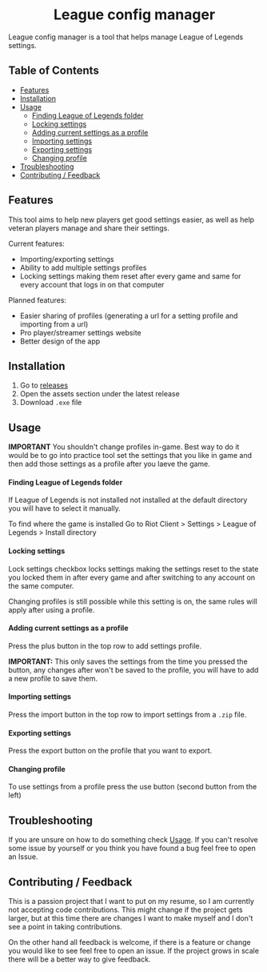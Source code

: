 <h1 align="center">League config manager</h1>

League config manager is a tool that helps manage League of Legends settings.

## Table of Contents

- [Features](#features)
- [Installation](#installation)
- [Usage](#usage)
  - [Finding League of Legends folder](#finding-league-of-legends-folder)
  - [Locking settings](#locking-settings)
  - [Adding current settings as a profile](#adding-current-settings-as-a-profile)
  - [Importing settings](#importing-settings)
  - [Exporting settings](#exporting-settings)
  - [Changing profile](#changing-profile)
- [Troubleshooting](#troubleshooting)
- [Contributing / Feedback](#contributing-/-feedback)

## Features

This tool aims to help new players get good settings easier, as well as help veteran players manage and share their settings.

Current features:

- Importing/exporting settings
- Ability to add multiple settings profiles
- Locking settings making them reset after every game and same for every account that logs in on that computer

Planned features:

- Easier sharing of profiles (generating a url for a setting profile and importing from a url)
- Pro player/streamer settings website
- Better design of the app

## Installation

1. Go to [releases](https://github.com/brkicdusan/league-config-manager/releases)
1. Open the assets section under the latest release
1. Download `.exe` file

## Usage

**IMPORTANT** You shouldn't change profiles in-game. Best way to do it would be to go into practice tool set the settings that you like in game and then add those settings as a profile after you laeve the game.

#### Finding League of Legends folder

If League of Legends is not installed not installed at the default directory you will have to select it manually.

To find where the game is installed Go to Riot Client > Settings > League of Legends > Install directory

#### Locking settings

Lock settings checkbox locks settings making the settings reset to the state you locked them in after every game and after switching to any account on the same computer.

Changing profiles is still possible while this setting is on, the same rules will apply after using a profile.

#### Adding current settings as a profile

Press the plus button in the top row to add settings profile.

**IMPORTANT:** This only saves the settings from the time you pressed the button, any changes after won't be saved to the profile, you will have to add a new profile to save them.

#### Importing settings

Press the import button in the top row to import settings from a `.zip` file.

#### Exporting settings

Press the export button on the profile that you want to export.

#### Changing profile

To use settings from a profile press the use button (second button from the left)

## Troubleshooting

If you are unsure on how to do something check [Usage](#usage).
If you can't resolve some issue by yourself or you think you have found a bug feel free to open an Issue.

## Contributing / Feedback

This is a passion project that I want to put on my resume, so I am currently not accepting code contributions. This might change if the project gets larger, but at this time there are changes I want to make myself and I don't see a point in taking contributions.

On the other hand all feedback is welcome, if there is a feature or change you would like to see feel free to open an issue. If the project grows in scale there will be a better way to give feedback.
